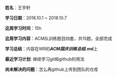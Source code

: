 ﻿**姓名**：王宇轩

**学习日期**：$2018.10.1$ ~ $2018.10.7$

**这周学习时间**：15h

**这周学习内容**：ACM队训练题目四套，共15题，全部完成

**学习总结**：内容在WR的***ACM国庆训练总结.md***上

**最近学习计划**: 继续学习git和github的用法

**尚未解决的问题**：怎么再github上传到团队的仓库